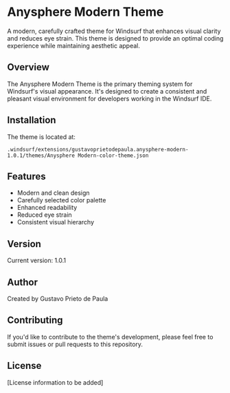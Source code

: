 # Anysphere Modern Theme

A modern, carefully crafted theme for Windsurf that enhances visual clarity and reduces eye strain. This theme is designed to provide an optimal coding experience while maintaining aesthetic appeal.

## Overview

The Anysphere Modern Theme is the primary theming system for Windsurf's visual appearance. It's designed to create a consistent and pleasant visual environment for developers working in the Windsurf IDE.

## Installation

The theme is located at:

```text
.windsurf/extensions/gustavoprietodepaula.anysphere-modern-1.0.1/themes/Anysphere Modern-color-theme.json
```

## Features

- Modern and clean design
- Carefully selected color palette
- Enhanced readability
- Reduced eye strain
- Consistent visual hierarchy

## Version

Current version: 1.0.1

## Author

Created by Gustavo Prieto de Paula

## Contributing

If you'd like to contribute to the theme's development, please feel free to submit issues or pull requests to this repository.

## License

[License information to be added]
